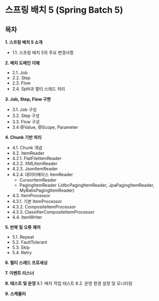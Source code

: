 # 스프링 배치 5 (Spring Batch 5)

## 목차

**1. 스프링 배치 5 소개**

- 1.1. 스프링 배치 5의 주요 변경사항

**2. 배치 도메인 이해**

- 2.1. Job
- 2.2. Step
- 2.3. Flow
- 2.4. Split과 멀티 스레드 처리

**3. Job, Step, Flow 구현**
- 3.1. Job 구성
- 3.2. Step 구성
- 3.3. Flow 구성
- 3.4 @Value, @Scope, Parameter

**4. Chunk 기반 처리**
- 4.1. Chunk 개념
- 4.2. ItemReader
- 4.2.1. FlatFileItemReader
- 4.2.2. XMLItemReader
- 4.2.3. JsonItemReader
- 4.2.4. 데이터베이스 ItemReader
  - CursorItemReader
  - PagingItemReader (JdbcPagingItemReader, JpaPagingItemReader, MyBatisPagingItemReader)
- 4.3. ItemProcessor
- 4.3.1. 기본 ItemProcessor
- 4.3.2. CompositeItemProcessor
- 4.3.3. ClassifierCompositeItemProcessor
- 4.4. ItemWriter

**5. 반복 및 오류 제어**
- 5.1. Repeat
- 5.2. FaultTolerant
- 5.3. Skip
- 5.4. Retry

**6. 멀티 스레드 프로세싱**

**7. 이벤트 리스너**

**8. 테스트 및 운영**
   8.1. 배치 작업 테스트
   8.2. 운영 환경 설정 및 모니터링

**9. 스케줄러**


